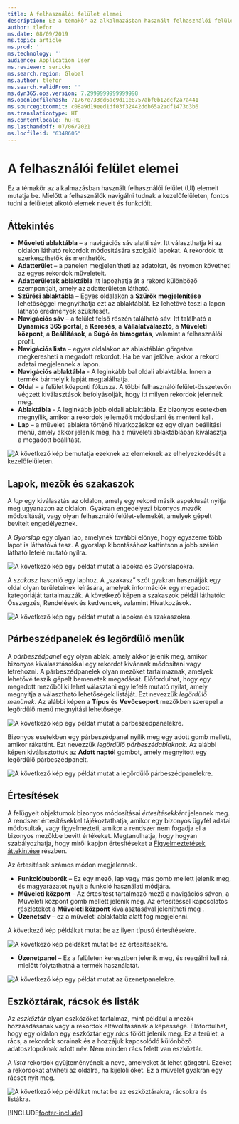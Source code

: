 ```yaml
---
title: A felhasználói felület elemei
description: Ez a témakör az alkalmazásban használt felhasználói felület (UI) elemeit mutatja be.
author: tlefor
ms.date: 08/09/2019
ms.topic: article
ms.prod: ''
ms.technology: ''
audience: Application User
ms.reviewer: sericks
ms.search.region: Global
ms.author: tlefor
ms.search.validFrom: ''
ms.dyn365.ops.version: 7.2999999999999998
ms.openlocfilehash: 71767e733dd6ac9d11e8757abf0b12dcf2a7a441
ms.sourcegitcommit: c08a9d19eed1df03f32442ddb65a2adf1473d3b6
ms.translationtype: HT
ms.contentlocale: hu-HU
ms.lasthandoff: 07/06/2021
ms.locfileid: "6348605"
---
```

# <a name="user-interface-elements"></a>A felhasználói felület elemei

Ez a témakör az alkalmazásban használt felhasználói felület (UI) elemeit mutatja be. Mielőtt a felhasználók navigálni tudnak a kezelőfelületen, fontos tudni a felületet alkotó elemek neveit és funkcióit.

## <a name="overview"></a>Áttekintés

- **Műveleti ablaktábla** – a navigációs sáv alatti sáv. Itt választhatja ki az oldalon látható rekordok módosítására szolgáló lapokat. A rekordok itt szerkeszthetők és menthetők.  
- **Adatterület** – a panelen megjelenítheti az adatokat, és nyomon követheti az egyes rekordok műveleteit.  
- **Adatterületek ablaktábla** itt lapozhatja át a rekord különböző szempontjait, amely az adatterületen látható.  
- **Szűrési ablaktábla** – Egyes oldalakon a **Szűrők megjelenítése** lehetőséggel megnyithatja ezt az ablaktáblát. Ez lehetővé teszi a lapon látható eredmények szűkítését.  
- **Navigációs sáv** – a felület felső részén található sáv. Itt található a **Dynamics 365 portál**, a **Keresés**, a **Vállalatválasztó**, a **Műveleti központ**, a **Beállítások**, a **Súgó és támogatás**, valamint a felhasználói profil.  
- **Navigációs lista** – egyes oldalakon az ablaktáblán görgetve megkeresheti a megadott rekordot. Ha be van jelölve, akkor a rekord adatai megjelennek a lapon.  
- **Navigációs ablaktábla** - A leginkább bal oldali ablaktábla. Innen a termék bármelyik lapját megtalálhatja.  
- **Oldal** – a felület központi fókusza. A többi felhasználóifelület-összetevőn végzett kiválasztások befolyásolják, hogy itt milyen rekordok jelennek meg.  
- **Ablaktábla** - A leginkább jobb oldali ablaktábla. Ez bizonyos esetekben megnyílik, amikor a rekordok jellemzőit módosítani és menteni kell.  
- **Lap** – a műveleti ablakra történő hivatkozáskor ez egy olyan beállítási menü, amely akkor jelenik meg, ha a műveleti ablaktáblában kiválasztja a megadott beállítást.  

![A következő kép bemutatja ezeknek az elemeknek az elhelyezkedését a kezelőfelületen.](media/user-interface-01.png)

## <a name="tabs-fields-and-sections"></a>Lapok, mezők és szakaszok

A *lap* egy kiválasztás az oldalon, amely egy rekord másik aspektusát nyitja meg ugyanazon az oldalon. Gyakran engedélyezi bizonyos *mezők* módosítását, vagy olyan felhasználóifelület-elemekét, amelyek gépelt bevitelt engedélyeznek. 

A *Gyorslap* egy olyan lap, amelynek további előnye, hogy egyszerre több lapot is láthatóvá tesz. A gyorslap kibontásához kattintson a jobb szélén látható lefelé mutató nyílra.

![A következő kép egy példát mutat a lapokra és Gyorslapokra.](media/user-interface-02.png)

A *szakasz* hasonló egy laphoz. A „szakasz” szót gyakran használják egy oldal olyan területeinek leírására, amelyek információk egy megadott kategóriáját tartalmazzák. A következő képen a szakaszok példái láthatók: Összegzés, Rendelések és kedvencek, valamint Hivatkozások.

![A következő kép egy példát mutat a lapokra és szakaszokra.](media/user-interface-03.png)

## <a name="dialog-boxes-and-drop-down-menus"></a>Párbeszédpanelek és legördülő menük

A *párbeszédpanel* egy olyan ablak, amely akkor jelenik meg, amikor bizonyos kiválasztásokkal egy rekordot kívánnak módosítani vagy létrehozni. A párbeszédpanelek olyan mezőket tartalmaznak, amelyek lehetővé teszik gépelt bemenetek megadását. Előfordulhat, hogy egy megadott mezőből ki lehet választani egy lefelé mutató nyilat, amely megnyitja a választható lehetőségek listáját. Ezt nevezzük *legördülő menünek*. Az alábbi képen a **Típus** és **Vevőcsoport** mezőkben szerepel a legördülő menü megnyitási lehetősége.

![A következő kép egy példát mutat a párbeszédpanelekre.](media/user-interface-04.png)

Bizonyos esetekben egy párbeszédpanel nyílik meg egy adott gomb mellett, amikor rákattint. Ezt nevezzük *legördülő párbeszédablaknak*. Az alábbi képen kiválasztottuk az **Adott naptól** gombot, amely megnyitott egy legördülő párbeszédpanelt.

![A következő kép egy példát mutat a legördülő párbeszédpanelekre.](media/user-interface-05.png)

## <a name="notifications"></a>Értesítések

A felügyelt objektumok bizonyos módosításai *értesítésekként* jelennek meg. A rendszer értesítésekkel tájékoztathatja, amikor egy bizonyos ügyfél adatai módosultak, vagy figyelmezteti, amikor a rendszer nem fogadja el a bizonyos mezőkbe bevitt értékeket. Megtanulhatja, hogy hogyan szabályozhatja, hogy miről kapjon értesítéseket a [Figyelmeztetések áttekintése](../get-started/alerts-overview.md) részben.

Az értesítések számos módon megjelennek.
- **Funkcióbuborék** – Ez egy mező, lap vagy más gomb mellett jelenik meg, és magyarázatot nyújt a funkció használati módjára. 
- **Műveleti központ** - Az értesítést tartalmazó mező a navigációs sávon, a Műveleti központ gomb mellett jelenik meg. Az értesítéssel kapcsolatos részleteket a **Műveleti központ** kiválasztásával jelenítheti meg .  
- **Üzenetsáv** – ez a műveleti ablaktábla alatt fog megjelenni.  

A következő kép példákat mutat be az ilyen típusú értesítésekre.

![A következő kép példákat mutat be az értesítésekre.](media/user-interface-06.png)

- **Üzenetpanel** – Ez a felületen keresztben jelenik meg, és reagálni kell rá, mielőtt folytathatná a termék használatát.  

![A következő kép egy példát mutat az üzenetpanelekre.](media/user-interface-07.png)

## <a name="toolbars-grids-and-lists"></a>Eszköztárak, rácsok és listák

Az *eszköztár* olyan eszközöket tartalmaz, mint például a mezők hozzáadásának vagy a rekordok eltávolításának a képessége. Előfordulhat, hogy egy oldalon egy eszköztár egy *rács* fölött jelenik meg. Ez a terület, a rács, a rekordok sorainak és a hozzájuk kapcsolódó különböző adatoszlopoknak adott név. Nem minden rács felett van eszköztár.

A *lista* rekordok gyűjteményének a neve, amelyeket át lehet görgetni. Ezeket a rekordokat átviheti az oldalra, ha kijelöli őket. Ez a művelet gyakran egy rácsot nyit meg.

![A következő kép példákat mutat be az eszköztárakra, rácsokra és listákra.](media/user-interface-08.png)


[!INCLUDE[footer-include](../../../includes/footer-banner.md)]